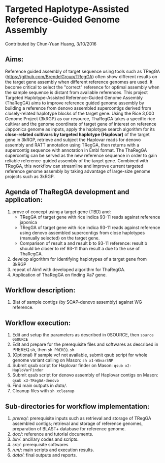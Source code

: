 # Targeted Haplotype-Assisted Reference-Guided Genome Assembly
Contributed by Chun-Yuan Huang, 3/10/2016

## Aims: 
Reference guided assembly of target sequence using tools such as TRegGA (https://github.com/BrendelGroup/TRegGA) often show different results on the target gene assembly when different reference genomes are used. It become critical to select the "correct" reference for optimal assembly when the sample sequence is distant from available references. This project Targeted Haplotype-Assisted Reference-Guided Genome Assembly (ThaRegGA) aims to improve reference guided genome assembly by building a reference from denovo assembled supercontigs derived from closely-related haplotype blocks of the target gene. Using the Rice 3,000 Genome Project (3kRGP) as our resource, ThaRegGA takes a specific rice cultivar and the genome coordinate of target gene of interest on reference Japponica genome as inputs, apply the haplotype search algorithm for its **close-related cultivars by targeted haplotype (Haplovar)** of the target gene in 3kRGP, retrieve and subject the Haplovar reads for denovo assembly and RATT annotation using TRegGA, then returns with a supercontig sequence with annotation in Embl format. The ThaRegGA supercontig can be served as the new reference sequence in order to gain reliable reference-guided assembly of the target gene. Combined with TRegGA, this workflow can streamline and improve current targeted reference genome assembly by taking advantage of large-size genome projects such as 3kRGP.  

## Agenda of ThaRegGA development and application:
1. prove of concept using a target gene (TBD) and:
    * TRegGA of target gene with rice indica 93-11 reads against reference japonica
    * TRegGA of target gene with rice indica 93-11 reads against reference using denovo assembled supercontigs from close haplotypes (manually selected) on the target gene.
    * Comparison of result a and result b to 93-11 reference: result b should be closer to ref 93-11 than result a due to the use of ThaRegGA.
2. develop algorithm for identifying haplotypes of a target gene from 3kRGP
3. repeat of Aim1 with developed algorithm for ThaRegGA.
4. Application of ThaRegGA on finding Xa7 gene.

## Workflow description:
1. Blat of sample contigs (by SOAP-denovo assembly) against WG reference.

## Workflow execution:
1. Edit and setup the parameters as described in 0SOURCE, then `source 0SOURCE`
2. Edit and prepare for the prerequisite files and softwares as described in PREREQ.sh, then `sh PREREQ.sh`
3. (Optional) If sample vcf not available, submit qsub script for whole genome variant calling on Mason: `sh x1-WGvarSNP`
4. Submit qsub script for Haplovar finder on Mason: `qsub x2-HaploVarFinder`
5. Submit qsub script for denovo assembly of Haplovar contigs on Mason: `qsub x3-TRegGA-denovo`
5. Find main outputs in *data/*.
6. Cleanup files with `sh xcleanup`

## Sub-directories for workflow implementation:
1. *prereq/*: prerequisite inputs such as retrieval and storage of TRegGA assembled contigs; retrieval and storage of reference genomes, preparation of BLAST+ database for reference genome.
2. *doc/*: reference and tutorial documents.
3. *bin/*: ancillary codes and scripts.
4. *src/*: prerequisite softwares
5. *run/*: main scripts and execution results.
6. *data/*: final outputs and reports.
